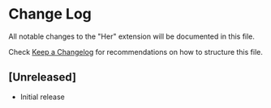 # Change Log

All notable changes to the "Her" extension will be documented in this file.

Check [Keep a Changelog](http://keepachangelog.com/) for recommendations on how to structure this file.

## [Unreleased]

- Initial release
